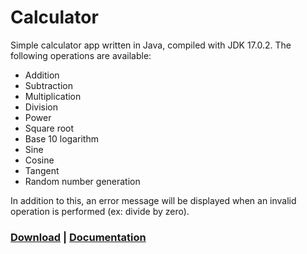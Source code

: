# Calculator

Simple calculator app written in Java, compiled with JDK 17.0.2. The following operations are available:

- Addition
- Subtraction
- Multiplication
- Division
- Power
- Square root
- Base 10 logarithm
- Sine
- Cosine
- Tangent
- Random number generation

In addition to this, an error message will be displayed when an invalid operation is performed (ex: divide by zero).

### [Download](https://github.com/LeddaZ/Calculator/releases/latest) | [Documentation](https://leddaz.github.io/calcdocs/package-summary.html)
